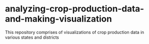 # analyzing-crop-production-data-and-making-visualization
This repository comprises of visualizations of crop production data in various states and districts
